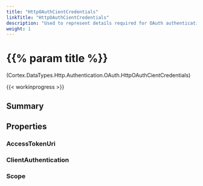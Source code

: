 ```yaml
---
title: "HttpOAuthCientCredentials"
linkTitle: "HttpOAuthCientCredentials"
description: "Used to represent details required for OAuth authentication using client credentials."
weight: 1
---
```


# {{% param title %}}

<p class="namespace">(Cortex.DataTypes.Http.Authentication.OAuth.HttpOAuthCientCredentials)</p>

{{< workinprogress >}}

## Summary

## Properties

### AccessTokenUri

### ClientAuthentication

### Scope
